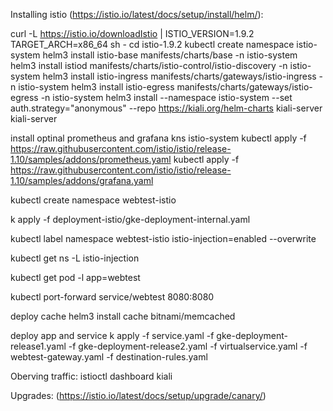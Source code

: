 Installing istio (https://istio.io/latest/docs/setup/install/helm/):

curl -L https://istio.io/downloadIstio | ISTIO_VERSION=1.9.2 TARGET_ARCH=x86_64 sh -
cd istio-1.9.2
kubectl create namespace istio-system
helm3 install istio-base manifests/charts/base -n istio-system
helm3 install istiod manifests/charts/istio-control/istio-discovery -n istio-system
helm3 install istio-ingress manifests/charts/gateways/istio-ingress -n istio-system
helm3 install istio-egress manifests/charts/gateways/istio-egress -n istio-system
helm3 install --namespace istio-system --set auth.strategy="anonymous" --repo https://kiali.org/helm-charts kiali-server kiali-server

install optinal prometheus and grafana
kns istio-system
kubectl apply -f https://raw.githubusercontent.com/istio/istio/release-1.10/samples/addons/prometheus.yaml
kubectl apply -f https://raw.githubusercontent.com/istio/istio/release-1.10/samples/addons/grafana.yaml

kubectl create namespace webtest-istio

k apply -f deployment-istio/gke-deployment-internal.yaml

kubectl label namespace webtest-istio istio-injection=enabled --overwrite

kubectl get ns -L istio-injection

kubectl get pod -l app=webtest

kubectl port-forward service/webtest 8080:8080

deploy cache
helm3 install cache bitnami/memcached

deploy app and service
k apply -f service.yaml -f gke-deployment-release1.yaml -f gke-deployment-release2.yaml -f virtualservice.yaml -f webtest-gateway.yaml -f destination-rules.yaml


Oberving traffic:
istioctl dashboard kiali


Upgrades: (https://istio.io/latest/docs/setup/upgrade/canary/)
